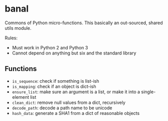 # banal

Commons of Python micro-functions. This basically an out-sourced, shared
utils module.

Rules:

* Must work in Python 2 and Python 3
* Cannot depend on anything but six and the standard library

## Functions

* ``is_sequence``: check if something is list-ish
* ``is_mapping``: check if an object is dict-ish
* ``ensure_list``: make sure an argument is a list, or make it into a single-element list
* ``clean_dict``: remove null values from a dict, recursively
* ``decode_path``: decode a path name to be unicode
* ``hash_data``: generate a SHA1 from a dict of reasonable objects
